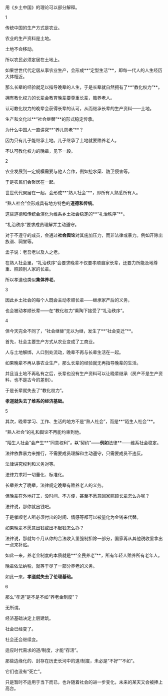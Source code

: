 



用《乡土中国》的理论可以部分解释。

1

传统中国的生产方式是农业。

农业的生产资料是土地。

土地不会移动。

所以农民必须定居在土地上。

如果世世代代定居从事农业生产，会形成**“定型生活”**，即每一代人的人生经历大体相近。

那么长辈的经验就足以指导晚辈的人生，于是长辈就自然拥有了**“教化权力”**。

拥有教化权力的长辈会教育晚辈要尊重长辈，赡养老人。

认可教化权力的晚辈会获得长辈的认可，从而继承长辈的生产资料——土地。

生产和文化以**“社会继替”**的形式稳定传承。

为什么中国人一直讲究**“养儿防老”**？

因为只有儿子能继承土地。儿子继承了土地就要赡养老人。

不认可教化权力的晚辈，见下一段。

2

农业发展到一定规模需要与他人合作，例如挖水渠、防卫侵害等。

于是农民们会聚居在一起。

世世代代聚居在一起，会形成**“熟人社会”**，即所有人熟悉所有人。

“熟人社会”会形成具有地方特色的**道德和传统**。

这些道德和传统会演化为维系乡土社会稳定的**“礼治秩序”**。

“礼治秩序”要求成员理解并主动遵守。

对于不遵守的成员，会通过**社会舆论**对其施加压力，而非法律或暴力。例如开除出族谱、祠堂等。

孟子说：老吾老以及人之老。

在熟人社会里，“礼治秩序”会要求晚辈不仅要孝顺自家长辈，还要力所能及地尊重、照顾别人家的长辈。

所以孝道也类似**集体养老**。

3

因此乡土社会的每个人既会主动孝顺长辈——继承家产后的义务，

也会被动孝顺长辈——在“教化权力”熏陶下接受了“礼治秩序”。

4

但今天完全不同了，“社会继替”无以为继，发生了**“社会变迁”**。

首先，社会主要生产方式从农业变成了工商业。

人与土地解绑，人口到处流动，晚辈不再与长辈生活在一起。

如果晚辈不再从事农业生产，那么长辈的经验就无再指导晚辈的生活。

并且当土地不再私有之后，长辈也没有生产资料可以让晚辈继承（房产不是生产资料，也不是古今的差别）。

于是长辈就失去了“教化权力”。

**孝道就失去了维系的经济基础。**

5

其次，晚辈学习、工作、生活的地方不是“熟人社会”，而是**“陌生人社会”**。

“熟人社会”的礼和舆论不再能约束到他。

“陌生人社会”会产生**“同意权利”**，以**“契约”**——例如**法律**——维系社会稳定。

法律依靠暴力来推行，不需要成员理解和主动遵守，只需要成员不违反。

法律讲究权利和义务对等。

法律力求将一切量化、标准化。

长辈养大了晚辈，法律规定晚辈有赡养老人的义务。

但晚辈在外地打工，没时间、不方便，甚至不愿意回家照顾长辈怎么办呢？

法律说，那你就出钱吧。

于是孝顺老人所必须付出的时间、情感等都可以被量化为金钱来代替。

如果晚辈不愿意出钱或出不起钱怎么办？

法律说，那就每个月从你的合法收入里强制扣除一部分，国家再从其他税收里拿出一点来补贴。

如此一来，养老金制度的本质就是**“全民养老”**，所有年轻人赡养所有老年人。

晚辈依法纳税，就等于尽了一部分养老的义务。

如此一来，**孝道就失去了伦理基础。**

6

那么“孝道”是不是不如“养老金制度”？

无所谓。

经济基础决定上层建筑。

社会已经变了。

社会还会继续变。

适应时代需求的道/制度，才能“存活”。

那些边缘化的、封存在历史长河中的道/制度，未必是“不好”“不如”。

它们也没有“死亡”。

只是暂时不适用于当下而已，也许随着社会的进一步变化，未来的某天又会被捧上高台。





